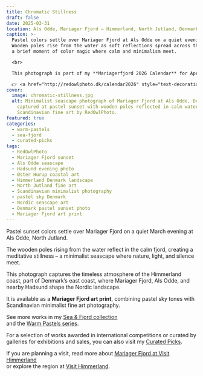 ```yaml
---
title: Chromatic Stillness
draft: false
date: 2025-03-31
location: Als Odde, Mariager Fjord – Himmerland, North Jutland, Denmark
caption: >-
  Pastel colors settle over Mariager Fjord at Als Odde on a quiet evening.
  Wooden poles rise from the water as soft reflections spread across the fjord –
  a brief moment of color magic where calm and minimalism meet.

  <br>

  This photograph is part of my **Mariagerfjord 2026 Calendar** for April  

  👉 <a href="http://redowlphoto.dk/calendar2026" style="text-decoration:underline;">Order it here</a>
cover:
  image: chromatic-stillness.jpg
  alt: Minimalist seascape photograph of Mariager Fjord at Als Odde, Denmark,
    captured at pastel sunset with wooden poles reflected in calm water –
    Scandinavian fine art by RedOwlPhoto.
featured: true
categories:
  - warm-pastels
  - sea-fjord
  - curated-picks
tags:
  - RedOwlPhoto
  - Mariager Fjord sunset
  - Als Odde seascape
  - Hadsund evening photo
  - Øster Hurup coastal art
  - Himmerland Denmark landscape
  - North Jutland fine art
  - Scandinavian minimalist photography
  - pastel sky Denmark
  - Nordic seascape art
  - Denmark pastel sunset photo
  - Mariager Fjord art print
---
```

Pastel sunset colors settle over Mariager Fjord on a quiet March evening at Als Odde, North Jutland.  

The wooden poles rising from the water reflect in the calm fjord, creating a meditative stillness – a minimalist seascape where nature, light, and silence meet.  

This photograph captures the timeless atmosphere of the Himmerland coast, part of Denmark’s east coast, where Mariager Fjord, Als Odde, and nearby Hadsund shape the Nordic landscape.  

It is available as a **Mariager Fjord art print**, combining pastel sky tones with Scandinavian minimalist fine art photography.  

See more works in my [Sea & Fjord collection](https://redowlphoto.dk/categories/sea-fjord/)  
and the [Warm Pastels series](https://redowlphoto.dk/categories/warm-pastels/).  

For a selection of works awarded in international competitions or curated by galleries for exhibitions and sales, you can also visit my [Curated Picks](https://redowlphoto.dk/categories/curated-picks/).  

If you are planning a visit, read more about [Mariager Fjord at Visit Himmerland](https://www.visithimmerland.dk/himmerland/planlaeg-din-tur/mariager-fjord-gdk1098491)  
or explore the region at [Visit Himmerland](https://www.visithimmerland.dk).  

<!--more-->
